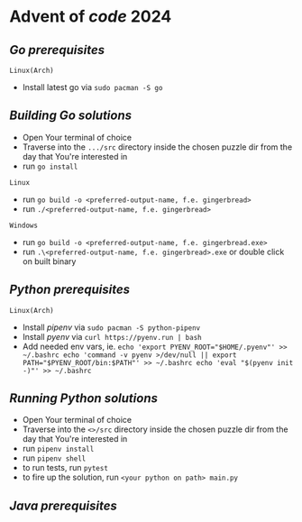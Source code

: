 # **Advent of _code_ 2024**

## ***Go prerequisites***
`Linux(Arch)`
- Install latest go via `sudo pacman -S go`

## ***Building Go solutions***
- Open Your terminal of choice
- Traverse into the `.../src` directory inside the chosen puzzle dir from the day that You're interested in
- run `go install`

`Linux`

- run `go build -o <preferred-output-name, f.e. gingerbread>` 
- run `./<preferred-output-name, f.e. gingerbread>`

`Windows`

- run `go build -o <preferred-output-name, f.e. gingerbread.exe>`
- run `.\<preferred-output-name, f.e. gingerbread>.exe` or double click on built binary

## ***Python prerequisites***

`Linux(Arch)`
- Install _pipenv_ via `sudo pacman -S python-pipenv`
- Install _pyenv_ via `curl https://pyenv.run | bash`
- Add needed env vars, ie. 
`echo 'export PYENV_ROOT="$HOME/.pyenv"' >> ~/.bashrc
echo 'command -v pyenv >/dev/null || export PATH="$PYENV_ROOT/bin:$PATH"' >> ~/.bashrc
echo 'eval "$(pyenv init -)"' >> ~/.bashrc`

## ***Running Python solutions***
- Open Your terminal of choice
- Traverse into the `<>/src` directory inside the chosen puzzle dir from the day that You're interested in
- run `pipenv install`
- run `pipenv shell`
- to run tests, run `pytest`
- to fire up the solution, run `<your python on path> main.py`

## ***Java prerequisites***
